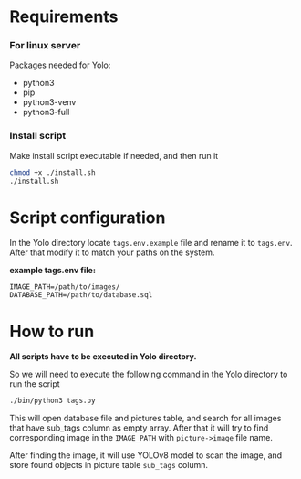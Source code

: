 # Requirements

### For linux server

Packages needed for Yolo:

-   python3
-   pip
-   python3-venv
-   python3-full

### Install script

Make install script executable if needed, and then run it

```sh
chmod +x ./install.sh
./install.sh
```

# Script configuration

In the Yolo directory locate `tags.env.example` file and rename it to `tags.env`. After that modify it to match your paths on the system.

**example tags.env file:**

```
IMAGE_PATH=/path/to/images/
DATABASE_PATH=/path/to/database.sql
```

# How to run

**All scripts have to be executed in Yolo directory.**

So we will need to execute the following command in the Yolo directory to run the script

```sh
./bin/python3 tags.py
```

This will open database file and pictures table, and search for all images that have sub_tags column as empty array. After that it will try to find corresponding image in the `IMAGE_PATH` with `picture->image` file name.

After finding the image, it will use YOLOv8 model to scan the image, and store found objects in picture table `sub_tags` column.
